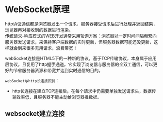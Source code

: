# WebSocket原理
http协议通信都是浏览器发出一个请求，服务器接受请求后进行处理并返回结果，浏览器再对接收到的数据进行渲染。  
传统请求-响应模式的WEB开发通常采用轮询方案：浏览器以一定时间间隔频繁向服务器发送请求，来保持客户端数据的实时更新，但服务器数据可能还没更新，这样就会到来很多无用请求，浪费带宽！

webSocket连接是HTML5下的一种新的协议，基于TCP传输协议，本身属于应用层协议，且复用了http握手通道。它实现了浏览器与服务器的全双工通信，可以更好的节省服务器资源和带宽并达到实时通信的目的。

`webSocket与http长连接区别`：  
- http长连接在建立TCP连接后，在每个请求中仍需要单独发送请求头，数据传输效率低，且服务器不能主动给浏览器推数据。

## websocket建立连接
